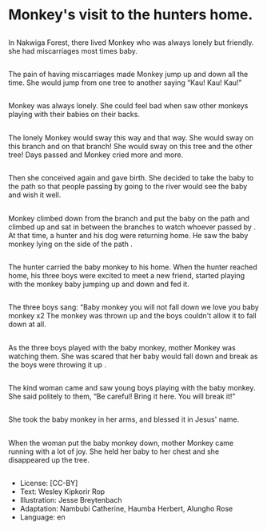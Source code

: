 # Monkey's visit to the hunters home.

##
In Nakwiga Forest, there lived
Monkey who was always lonely but
friendly.
she had miscarriages most times
baby.

##
The pain of having miscarriages
made Monkey jump up and down all
the time.
She would jump from one tree to
another saying “Kau! Kau! Kau!”

##
Monkey was always lonely.
She could feel bad when saw other
monkeys playing with their babies
on their backs.

##
The lonely Monkey would sway this
way and that way.
She would sway on this branch and
on that branch!
She would sway on this tree and the
other tree!
Days passed and Monkey cried
more and more.

##
Then she conceived again and gave
birth.
She decided to take the baby to the
path so that people passing by
going to the river would see the
baby and wish it well.

##
Monkey climbed down from the
branch and put the baby on the
path and climbed up and sat in
between the branches to watch
whoever passed by .
At that time, a hunter and his dog
were returning home.
He saw the baby monkey lying on
the side of the path .

##
The hunter carried the baby
monkey to his home.
When the hunter reached home, his
three boys were excited to meet a
new friend, started playing with the
monkey baby jumping up and down
and fed it.

##
The three boys sang:
“Baby monkey
you will not fall down
we love you baby monkey x2
The monkey was thrown up and the
boys couldn't allow it to fall down at
all.

##
As the three boys played with the
baby monkey, mother Monkey was
watching them.
She was scared that her baby would
fall down and break as the boys
were throwing it up .

##
The kind woman came and saw
young boys playing with the baby
monkey.
She said politely to them, “Be
careful! Bring it here. You will break
it!”

##
She took the baby monkey in her
arms, and blessed it in Jesus' name.

##
When the woman put the baby
monkey down, mother Monkey
came running with a lot of joy.
She held her baby to her chest and
she disappeared up the tree.

##
* License: [CC-BY]
* Text: Wesley Kipkorir Rop
* Illustration: Jesse Breytenbach
* Adaptation: Nambubi Catherine, Haumba Herbert, Alungho Rose
* Language: en
